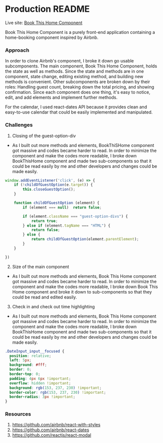 # Production README

Live site: [Book This Home Component](https://joshuachoi0508.github.io/book-this-home)

Book This Home Component is a purely front-end application containing a home-booking component inspired by Airbnb.  

### Approach
In order to clone Airbnb's component, I broke it down go usable subcomponents. The main component, Book This Home Component, holds the state as well as methods. Since the state and methods are in one component, state change, editing existing method, and building new methods is convenient. Other subcomponents are broken down by their roles: Handling guest count, breaking down the total pricing, and showing confirmation. Since each component does one thing, it's easy to notice, edit, and add elements and implement further methods.

For the calendar, I used react-dates API because it provides clean and easy-to-use calendar that could be easily implemented and manipulated.

### Challenges
1. Closing of the guest-option-div

  -   As I built out more methods and elements, BookThiSHome component got massive and codes became harder to read. In order to minimize the component and make the codes more readable, I broke down BookThisHome component and made two sub-components so that it could be read easily by me and other developers and changes could be made easily.


 ```javascript
 window.addEventListener('click', (e) => {
     if (!childOfGuestOption(e.target)) {
         this.closeGuestOption();
     }

     function childOfGuestOption (element) {
         if (element === null)  return false;

         if (element.className === "guest-option-divs") {
             return true;
         } else if (element.tagName === "HTML") {
             return false;
         } else {
             return childOfGuestOption(element.parentElement);
         }
     }

 })
```

2. Size of the main component

  - As I built out more methods and elements, Book This Home component got massive and codes became harder to read. In order to minimize the component and make the codes more readable, I broke down Book This Home component and broke it down to sub-components so that they could be read and edited easily.

3. Check in and check out time highlighting

  -   As I built out more methods and elements, Book This Home component got massive and codes became harder to read. In order to minimize the component and make the codes more readable, I broke down BookThisHome component and made two sub-components so that it could be read easily by me and other developers and changes could be made easily.

  ```css
  .DateInput_input__focused {
    position: relative;
    left: 5px;
    background: #fff;
    border: 0;
    border-top: 0;
    padding: 4px 6px !important;
    overflow: hidden !important;
    background: rgb(153, 237, 230) !important;
    border-color: rgb(153, 237, 230) !important;
    border-radius: 3px !important;
  }
  ```

### Resources
1. https://github.com/airbnb/react-with-styles
2. https://github.com/airbnb/react-dates
3. https://github.com/reactjs/react-modal
